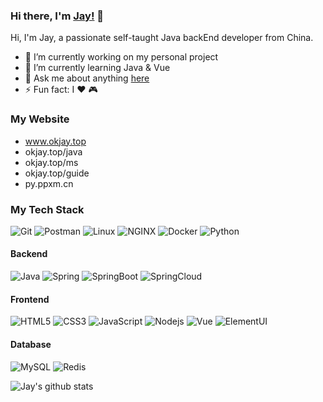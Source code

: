 ### Hi there, I'm [Jay!](http://ppxm.cn/) 👋
Hi, I'm Jay, a passionate self-taught Java backEnd developer from China.
<br />

- 🔭 I’m currently working on my personal project
- 🌱 I’m currently learning Java & Vue
- 💬 Ask me about anything [here](https://github.com/jayveryok/jayveryok/issues)
- ⚡ Fun fact: I :heart: :video_game:

### My Website
- www.okjay.top
- okjay.top/java
- okjay.top/ms
- okjay.top/guide
- py.ppxm.cn

### My Tech Stack

![Git](https://img.shields.io/badge/-Git-F05032?style=flat-square&logo=git&logoColor=ffffff)
![Postman](https://img.shields.io/badge/-Postman-FF6C37?style=flat-square&logo=postman&logoColor=ffffff)
![Linux](https://img.shields.io/badge/-Linux-FCC624?style=flat-square&logo=linux&logoColor=ffffff)
![NGINX](https://img.shields.io/badge/-NGINX-009639?style=flat-square&logo=nginx&logoColor=ffffff)
![Docker](https://img.shields.io/badge/-Docker-2496ED?style=flat-square&logo=docker&logoColor=ffffff)
![Python](https://img.shields.io/badge/-Python-3776AB?style=flat-square&logo=python&logoColor=ffffff)

#### Backend

![Java](https://img.shields.io/badge/-Java-000000?style=flat-square&logo=openjdk&logoColor=ffffff)
![Spring](https://img.shields.io/badge/-Spring-6DB33F?style=flat-square&logo=spring&logoColor=ffffff)
![SpringBoot](https://img.shields.io/badge/-SpringBoot-6DB33F?style=flat-square&logo=springboot&logoColor=ffffff)
![SpringCloud](https://img.shields.io/badge/-SpringCloud-6DB33F?style=flat-square&logo=icloud&logoColor=ffffff)


#### Frontend
![HTML5](https://img.shields.io/badge/-HTML5-E34F26?style=flat-square&logo=html5&logoColor=ffffff)
![CSS3](https://img.shields.io/badge/-CSS3-1572B6?style=flat-square&logo=css3&logoColor=ffffff)
![JavaScript](https://img.shields.io/badge/-JavaScript-F7DF1E?style=flat-square&logo=javascript&logoColor=ffffff)
![Nodejs](https://img.shields.io/badge/-Nodejs-339933?style=flat-square&logo=Node.js&logoColor=ffffff)
![Vue](https://img.shields.io/badge/-Vue-4FC08D?style=flat-square&logo=vue.js&logoColor=ffffff)
![ElementUI](https://img.shields.io/badge/-ElementUI-409eff?style=flat-square&logo=e&logoColor=ffffff)

#### Database
![MySQL](https://img.shields.io/badge/-MySQL-4479A1?style=flat-square&logo=MySQL&logoColor=ffffff)
![Redis](https://img.shields.io/badge/-Redis-DC382D?style=flat-square&logo=redis&logoColor=ffffff)

![Jay's github stats](https://github-readme-stats.anuraghazra1.vercel.app/api?username=jayveryok&show_icons=true&title_color=fff&icon_color=79ff97&text_color=9f9f9f&bg_color=151515)
